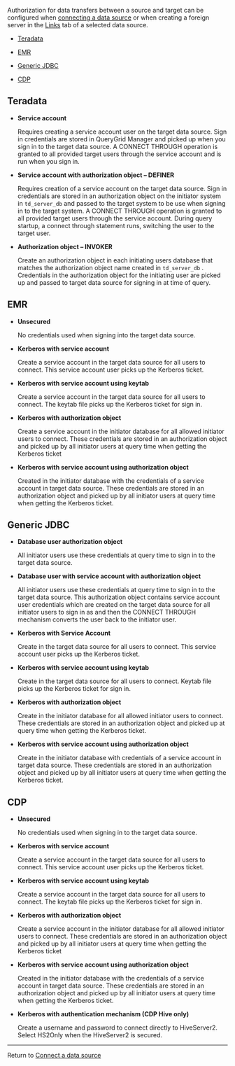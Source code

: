 Authorization for data transfers between a source and target can be configured when [connecting a data source](znp1640282079399.md) or when creating a foreign server in the [Links](kzu1674159463068.md) tab of a selected data source.

-   [Teradata](\#Teradata)


-   [EMR](\#EMR)


-   [Generic JDBC](\#GenericJDBC)


-   [CDP](\#CDP)


## Teradata


-   **Service account**

    Requires creating a service account user on the target data source. Sign in credentials are stored in QueryGrid Manager and picked up when you sign in to the target data source. A CONNECT THROUGH operation is granted to all provided target users through the service account and is run when you sign in.


-   **Service account with authorization object – DEFINER**

    Requires creation of a service account on the target data source. Sign in credentials are stored in an authorization object on the initiator system in 
        `
        td_server_db
        `
       and passed to the target system to be use when signing in to the target system. A CONNECT THROUGH operation is granted to all provided target users through the service account. During query startup, a connect through statement runs, switching the user to the target user.


-   **Authorization object – INVOKER**

    Create an authorization object in each initiating users database that matches the authorization object name created in 
        `
        td_server_db
        `
      . Credentials in the authorization object for the initiating user are picked up and passed to target data source for signing in at time of query.


## EMR


-   **Unsecured**

    No credentials used when signing into the target data source.


-   **Kerberos with service account**

    Create a service account in the target data source for all users to connect. This service account user picks up the Kerberos ticket.


-   **Kerberos with service account using keytab**

    Create a service account in the target data source for all users to connect. The keytab file picks up the Kerberos ticket for sign in.


-   **Kerberos with authorization object**

    Create a service account in the initiator database for all allowed initiator users to connect. These credentials are stored in an authorization object and picked up by all initiator users at query time when getting the Kerberos ticket


-   **Kerberos with service account using authorization object**

    Created in the initiator database with the credentials of a service account in target data source. These credentials are stored in an authorization object and picked up by all initiator users at query time when getting the Kerberos ticket.


## Generic JDBC


-   **Database user authorization object**

    All initiator users use these credentials at query time to sign in to the target data source.


-   **Database user with service account with authorization object**

    All initiator users use these credentials at query time to sign in to the target data source. This authorization object contains service account user credentials which are created on the target data source for all initiator users to sign in as and then the CONNECT THROUGH mechanism converts the user back to the initiator user.


-   **Kerberos with Service Account**

    Create in the target data source for all users to connect. This service account user picks up the Kerberos ticket.


-   **Kerberos with service account using keytab**

    Create in the target data source for all users to connect. Keytab file picks up the Kerberos ticket for sign in.


-   **Kerberos with authorization object**

    Create in the initiator database for all allowed initiator users to connect. These credentials are stored in an authorization object and picked up at query time when getting the Kerberos ticket.


-   **Kerberos with service account using authorization object**

    Create in the initiator database with credentials of a service account in target data source. These credentials are stored in an authorization object and picked up by all initiator users at query time when getting the Kerberos ticket.


## CDP


-   **Unsecured**

    No credentials used when signing in to the target data source.


-   **Kerberos with service account**

    Create a service account in the target data source for all users to connect. This service account user picks up the Kerberos ticket.


-   **Kerberos with service account using keytab**

    Create a service account in the target data source for all users to connect. The keytab file picks up the Kerberos ticket for sign in.


-   **Kerberos with authorization object**

    Create a service account in the initiator database for all allowed initiator users to connect. These credentials are stored in an authorization object and picked up by all initiator users at query time when getting the Kerberos ticket


-   **Kerberos with service account using authorization object**

    Created in the initiator database with the credentials of a service account in target data source. These credentials are stored in an authorization object and picked up by all initiator users at query time when getting the Kerberos ticket.


-   **Kerberos with authentication mechanism (CDP Hive only)**

    Create a username and password to connect directly to HiveServer2. Select HS2Only when the HiveServer2 is secured.


---

Return to [Connect a data source](znp1640282079399.md)

